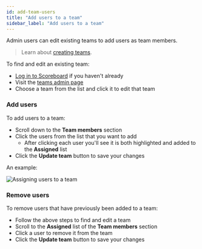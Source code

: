 ```yaml
---
id: add-team-users
title: "Add users to a team"
sidebar_label: "Add users to a team"
---
```


Admin users can edit existing teams to add users as team members.

> Learn about [creating teams](/docs/admin/create-team).

To find and edit an existing team:

- [Log in to Scoreboard]({{appURL}}/auth/openstreetmap) if you haven't already
- Visit the [teams admin page]({{appURL}}/admin/teams)
- Choose a team from the list and click it to edit that team

### Add users

To add users to a team:

- Scroll down to the **Team members** section
- Click the users from the list that you want to add
  - After clicking each user you'll see it is both highlighted and added to the **Assigned** list
- Click the **Update team** button to save your changes

An example:

![Assigning users to a team](/docs/img/add-team-users.png)

### Remove users

To remove users that have previously been added to a team:

- Follow the above steps to find and edit a team
- Scroll to the **Assigned** list of the **Team members** section
- Click a user to remove it from the team
- Click the **Update team** button to save your changes
